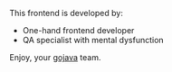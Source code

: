 This frontend is developed by:
- One-hand frontend developer
- QA specialist with mental dysfunction

Enjoy, your [gojava](http://gojava.com) team.